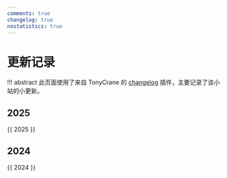 ```yaml
---
comments: true
changelog: true
nostatistics: true
---
```


# 更新记录

!!! abstract
    此页面使用了来自 TonyCrane 的 [changelog](https://github.com/TonyCrane/mkdocs-changelog-plugin) 插件，主要记录了该小站的小更新。

<style>
.md-typeset h2 {
    margin-top: 0em;
}
</style>

## 2025

{{ 2025 }}

## 2024

{{ 2024 }}